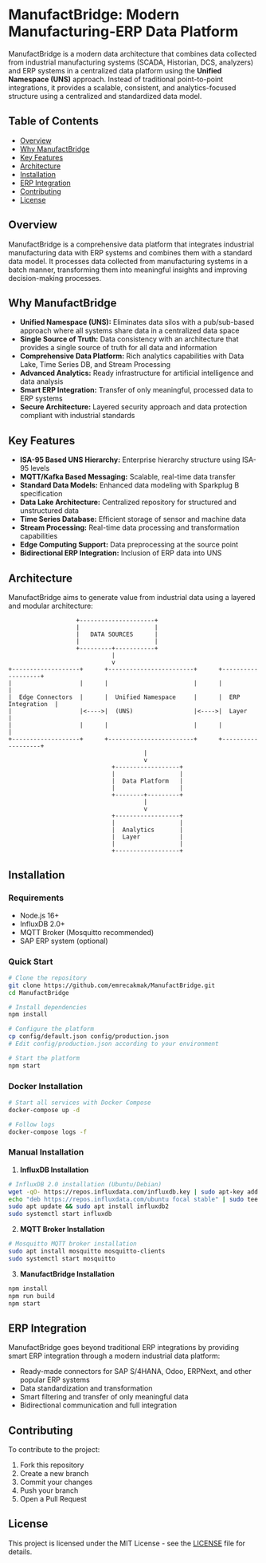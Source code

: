 # ManufactBridge: Modern Manufacturing-ERP Data Platform

ManufactBridge is a modern data architecture that combines data collected from industrial manufacturing systems (SCADA, Historian, DCS, analyzers) and ERP systems in a centralized data platform using the **Unified Namespace (UNS)** approach. Instead of traditional point-to-point integrations, it provides a scalable, consistent, and analytics-focused structure using a centralized and standardized data model.

## Table of Contents

- [Overview](#overview)
- [Why ManufactBridge](#why-manufactbridge)
- [Key Features](#key-features)
- [Architecture](#architecture)
- [Installation](#installation)
- [ERP Integration](#erp-integration)
- [Contributing](#contributing)
- [License](#license)

## Overview

ManufactBridge is a comprehensive data platform that integrates industrial manufacturing data with ERP systems and combines them with a standard data model. It processes data collected from manufacturing systems in a batch manner, transforming them into meaningful insights and improving decision-making processes.

## Why ManufactBridge

- **Unified Namespace (UNS):** Eliminates data silos with a pub/sub-based approach where all systems share data in a centralized data space
- **Single Source of Truth:** Data consistency with an architecture that provides a single source of truth for all data and information
- **Comprehensive Data Platform:** Rich analytics capabilities with Data Lake, Time Series DB, and Stream Processing
- **Advanced Analytics:** Ready infrastructure for artificial intelligence and data analysis
- **Smart ERP Integration:** Transfer of only meaningful, processed data to ERP systems
- **Secure Architecture:** Layered security approach and data protection compliant with industrial standards

## Key Features

- **ISA-95 Based UNS Hierarchy:** Enterprise hierarchy structure using ISA-95 levels
- **MQTT/Kafka Based Messaging:** Scalable, real-time data transfer
- **Standard Data Models:** Enhanced data modeling with Sparkplug B specification
- **Data Lake Architecture:** Centralized repository for structured and unstructured data
- **Time Series Database:** Efficient storage of sensor and machine data
- **Stream Processing:** Real-time data processing and transformation capabilities
- **Edge Computing Support:** Data preprocessing at the source point
- **Bidirectional ERP Integration:** Inclusion of ERP data into UNS

## Architecture

ManufactBridge aims to generate value from industrial data using a layered and modular architecture:

```
                   +---------------------+
                   |                     |
                   |   DATA SOURCES      |
                   |                     |
                   +---------+-----------+
                             |
                             v
+-------------------+      +------------------------+      +-------------------+
|                   |      |                        |      |                   |
|  Edge Connectors  |      |  Unified Namespace     |      |  ERP Integration  |
|                   |<---->|  (UNS)                 |<---->|  Layer            |
|                   |      |                        |      |                   |
+-------------------+      +------------------------+      +-------------------+
                                      |
                                      v
                             +------------------+
                             |                  |
                             |  Data Platform   |
                             |                  |
                             +--------+---------+
                                      |
                                      v
                             +------------------+
                             |                  |
                             |  Analytics       |
                             |  Layer           |
                             |                  |
                             +------------------+
```

## Installation

### Requirements
- Node.js 16+ 
- InfluxDB 2.0+
- MQTT Broker (Mosquitto recommended)
- SAP ERP system (optional)

### Quick Start

```bash
# Clone the repository
git clone https://github.com/emrecakmak/ManufactBridge.git
cd ManufactBridge

# Install dependencies
npm install

# Configure the platform
cp config/default.json config/production.json
# Edit config/production.json according to your environment

# Start the platform
npm start
```

### Docker Installation

```bash
# Start all services with Docker Compose
docker-compose up -d

# Follow logs
docker-compose logs -f
```

### Manual Installation

1. **InfluxDB Installation**
```bash
# InfluxDB 2.0 installation (Ubuntu/Debian)
wget -qO- https://repos.influxdata.com/influxdb.key | sudo apt-key add -
echo "deb https://repos.influxdata.com/ubuntu focal stable" | sudo tee /etc/apt/sources.list.d/influxdb.list
sudo apt update && sudo apt install influxdb2
sudo systemctl start influxdb
```

2. **MQTT Broker Installation**
```bash
# Mosquitto MQTT broker installation
sudo apt install mosquitto mosquitto-clients
sudo systemctl start mosquitto
```

3. **ManufactBridge Installation**
```bash
npm install
npm run build
npm start
```

## ERP Integration

ManufactBridge goes beyond traditional ERP integrations by providing smart ERP integration through a modern industrial data platform:

- Ready-made connectors for SAP S/4HANA, Odoo, ERPNext, and other popular ERP systems
- Data standardization and transformation
- Smart filtering and transfer of only meaningful data
- Bidirectional communication and full integration

## Contributing

To contribute to the project:

1. Fork this repository
2. Create a new branch
3. Commit your changes
4. Push your branch
5. Open a Pull Request

## License

This project is licensed under the MIT License - see the [LICENSE](LICENSE) file for details.